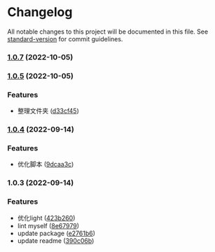 # Changelog

All notable changes to this project will be documented in this file. See [standard-version](https://github.com/conventional-changelog/standard-version) for commit guidelines.

### [1.0.7](https://github.com/novlan1/eslint-config-light/compare/v1.0.6...v1.0.7) (2022-10-05)

### [1.0.5](https://github.com/novlan1/eslint-config-light/compare/v1.0.4...v1.0.5) (2022-10-05)


### Features

* 整理文件夹 ([d33cf45](https://github.com/novlan1/eslint-config-light/commit/d33cf45d458baefe542751adc77c1bf75411e96f))

### [1.0.4](https://github.com/novlan1/eslint-config-light/compare/v1.0.3...v1.0.4) (2022-09-14)


### Features

* 优化脚本 ([9dcaa3c](https://github.com/novlan1/eslint-config-light/commit/9dcaa3cf9fe025c5880d2397ad77f0a356e340f8))

### 1.0.3 (2022-09-14)


### Features

* 优化light ([423b260](https://github.com/novlan1/eslint-config-light/commit/423b2607f7cc4e66e3eaa01d4efb8bb053215b23))
* lint myself ([8e67979](https://github.com/novlan1/eslint-config-light/commit/8e67979f33a2354c0b86fdda93471e30d10a06bc))
* update package ([e2761b6](https://github.com/novlan1/eslint-config-light/commit/e2761b690aea96a5d8e4d66b964a1a94eb45e6df))
* update readme ([390c06b](https://github.com/novlan1/eslint-config-light/commit/390c06b15cd078736b935e3156789a4c381ddeba))
